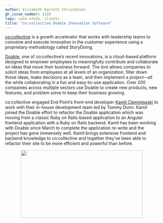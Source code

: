 ```yaml
---
author: Elizabeth Garrett Christensen
gh_issue_number: 1318
tags: case-study, clients
title: "co:collective Doable Innovation Software"
---
```


[co:collective](http://www.cocollective.com/) is a growth accelerator that works with leadership teams to conceive and execute innovation in the customer experience using a proprietary methodology called StoryDoing.

[Doable](https://www.doable.com/), one of co:collective’s recent innovations, is a cloud-based platform designed to empower employees to meaningfully contribute and collaborate on ideas that move their business forward. The tool allows companies to solicit ideas from employees at all levels of an organization, filter down those ideas, make decisions as a team, and then implement a project—​all the while collaborating in a fun and easy-to-use application. Over 200 companies across multiple sectors use Doable to create new products, new features, and problem solve to keep their business growing.

co:collective engaged End Point’s front-end developer [Kamil Ciemniewski](/team/kamil_ciemniewski) to work with their in-house development team led by Tommy Dunn. Kamil joined the Doable effort to refactor the Doable application which was moving from a classic Ruby on Rails-based application to an Angular frontend application with a Ruby on Rails backend. Kamil has been working with Doable since March to complete the application re-write and the project has gone immensely well. Kamil brings extensive frontend and backend knowledge to co:collective and together they’ve been able to refactor their site to be more efficient and powerful than before.

<div class="separator" style="clear: both; text-align: center;"><a href="/blog/2017/07/26/cocollective-doable-innovation-software/image-0-big.png" imageanchor="1" style="margin-left: 1em; margin-right: 1em;"><img border="0" data-original-height="890" data-original-width="1600" height="223" src="/blog/2017/07/26/cocollective-doable-innovation-software/image-0.png" width="400"/></a></div>
